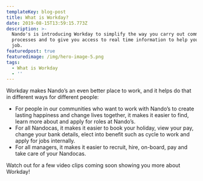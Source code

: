 ```yaml
---
templateKey: blog-post
title: What is Workday?
date: 2019-08-15T13:59:15.773Z
description: >-
  Nando's is introducing Workday to simplify the way you carry out common people
  processes and to give you access to real time information to help you in your
  job.
featuredpost: true
featuredimage: /img/hero-image-5.png
tags:
  - What is Workday
  - ''
---
```

Workday makes Nando’s an even better place to work, and it helps do that in different ways for different people:

* For people in our communities who want to work with Nando’s to create lasting happiness and change lives together, it makes it easier to find, learn more about and apply for roles at Nando’s.
* For all Nandocas, it makes it easier to book your holiday, view your pay, change your bank details, elect into benefit such as cycle to work and apply for jobs internally.
* For all managers, it makes it easier to recruit, hire, on-board, pay and take care of your Nandocas.

Watch out for a few video clips coming soon showing you more about Workday!

